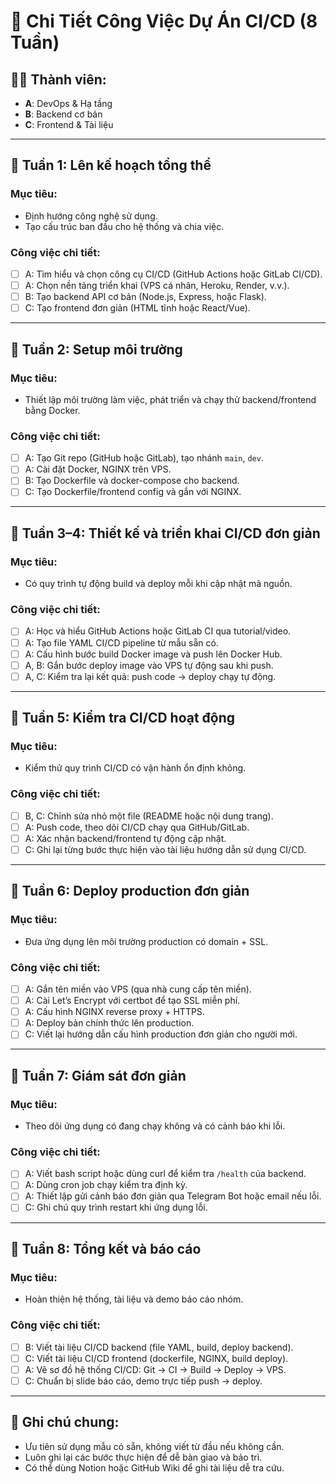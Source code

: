 
# 📘 Chi Tiết Công Việc Dự Án CI/CD (8 Tuần)

## 🧑‍💻 Thành viên:
- **A**: DevOps & Hạ tầng
- **B**: Backend cơ bản
- **C**: Frontend & Tài liệu

---

## 📅 Tuần 1: Lên kế hoạch tổng thể

### Mục tiêu:
- Định hướng công nghệ sử dụng.
- Tạo cấu trúc ban đầu cho hệ thống và chia việc.

### Công việc chi tiết:
- [ ] A: Tìm hiểu và chọn công cụ CI/CD (GitHub Actions hoặc GitLab CI/CD).
- [ ] A: Chọn nền tảng triển khai (VPS cá nhân, Heroku, Render, v.v.).
- [ ] B: Tạo backend API cơ bản (Node.js, Express, hoặc Flask).
- [ ] C: Tạo frontend đơn giản (HTML tĩnh hoặc React/Vue).

---

## 📅 Tuần 2: Setup môi trường

### Mục tiêu:
- Thiết lập môi trường làm việc, phát triển và chạy thử backend/frontend bằng Docker.

### Công việc chi tiết:
- [ ] A: Tạo Git repo (GitHub hoặc GitLab), tạo nhánh `main`, `dev`.
- [ ] A: Cài đặt Docker, NGINX trên VPS.
- [ ] B: Tạo Dockerfile và docker-compose cho backend.
- [ ] C: Tạo Dockerfile/frontend config và gắn với NGINX.

---

## 📅 Tuần 3–4: Thiết kế và triển khai CI/CD đơn giản

### Mục tiêu:
- Có quy trình tự động build và deploy mỗi khi cập nhật mã nguồn.

### Công việc chi tiết:
- [ ] A: Học và hiểu GitHub Actions hoặc GitLab CI qua tutorial/video.
- [ ] A: Tạo file YAML CI/CD pipeline từ mẫu sẵn có.
- [ ] A: Cấu hình bước build Docker image và push lên Docker Hub.
- [ ] A, B: Gắn bước deploy image vào VPS tự động sau khi push.
- [ ] A, C: Kiểm tra lại kết quả: push code → deploy chạy tự động.

---

## 📅 Tuần 5: Kiểm tra CI/CD hoạt động

### Mục tiêu:
- Kiểm thử quy trình CI/CD có vận hành ổn định không.

### Công việc chi tiết:
- [ ] B, C: Chỉnh sửa nhỏ một file (README hoặc nội dung trang).
- [ ] A: Push code, theo dõi CI/CD chạy qua GitHub/GitLab.
- [ ] A: Xác nhận backend/frontend tự động cập nhật.
- [ ] C: Ghi lại từng bước thực hiện vào tài liệu hướng dẫn sử dụng CI/CD.

---

## 📅 Tuần 6: Deploy production đơn giản

### Mục tiêu:
- Đưa ứng dụng lên môi trường production có domain + SSL.

### Công việc chi tiết:
- [ ] A: Gắn tên miền vào VPS (qua nhà cung cấp tên miền).
- [ ] A: Cài Let’s Encrypt với certbot để tạo SSL miễn phí.
- [ ] A: Cấu hình NGINX reverse proxy + HTTPS.
- [ ] A: Deploy bản chính thức lên production.
- [ ] C: Viết lại hướng dẫn cấu hình production đơn giản cho người mới.

---

## 📅 Tuần 7: Giám sát đơn giản

### Mục tiêu:
- Theo dõi ứng dụng có đang chạy không và có cảnh báo khi lỗi.

### Công việc chi tiết:
- [ ] A: Viết bash script hoặc dùng curl để kiểm tra `/health` của backend.
- [ ] A: Dùng cron job chạy kiểm tra định kỳ.
- [ ] A: Thiết lập gửi cảnh báo đơn giản qua Telegram Bot hoặc email nếu lỗi.
- [ ] C: Ghi chú quy trình restart khi ứng dụng lỗi.

---

## 📅 Tuần 8: Tổng kết và báo cáo

### Mục tiêu:
- Hoàn thiện hệ thống, tài liệu và demo báo cáo nhóm.

### Công việc chi tiết:
- [ ] B: Viết tài liệu CI/CD backend (file YAML, build, deploy backend).
- [ ] C: Viết tài liệu CI/CD frontend (dockerfile, NGINX, build deploy).
- [ ] A: Vẽ sơ đồ hệ thống CI/CD: Git → CI → Build → Deploy → VPS.
- [ ] C: Chuẩn bị slide báo cáo, demo trực tiếp push → deploy.

---

## 🎯 Ghi chú chung:
- Ưu tiên sử dụng mẫu có sẵn, không viết từ đầu nếu không cần.
- Luôn ghi lại các bước thực hiện để dễ bàn giao và bảo trì.
- Có thể dùng Notion hoặc GitHub Wiki để ghi tài liệu dễ tra cứu.
